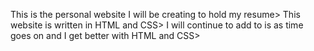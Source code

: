 This is the personal website I will be creating to hold my resume>
This website is written in HTML and CSS>
I will continue to add to is as time goes on and I get better with HTML and CSS>

<!---
nickadair8/nickadair8 is a ✨ special ✨ repository because its `README.md` (this file) appears on your GitHub profile.
You can click the Preview link to take a look at your changes.
--->
